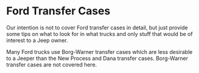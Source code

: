 # Ford Transfer Cases

Our intention is not to cover Ford transfer cases in detail, but just provide some tips on what to look for in what trucks and only stuff that would be of interest to a Jeep owner.

Many Ford trucks use Borg-Warner transfer cases which are less desirable to a Jeeper than the New Process and Dana transfer cases. Borg-Warner transfer cases are not covered here.
